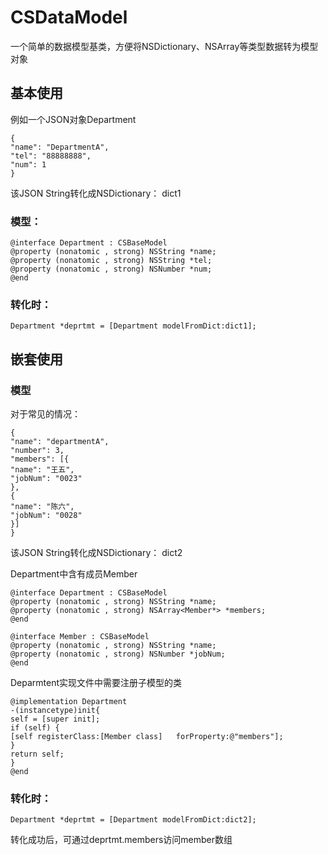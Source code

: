 # CSDataModel

一个简单的数据模型基类，方便将NSDictionary、NSArray等类型数据转为模型对象

## 基本使用

例如一个JSON对象Department
```
{
"name": "DepartmentA",
"tel": "88888888",
"num": 1
}
```
该JSON String转化成NSDictionary： dict1

### 模型：
```
@interface Department : CSBaseModel
@property (nonatomic , strong) NSString *name;
@property (nonatomic , strong) NSString *tel;
@property (nonatomic , strong) NSNumber *num;
@end
```
### 转化时：
```
Department *deprtmt = [Department modelFromDict:dict1];
```
## 嵌套使用

### 模型
对于常见的情况：
```
{
"name": "departmentA",
"number": 3,
"members": [{
"name": "王五",
"jobNum": "0023"
},
{
"name": "陈六",
"jobNum": "0028"
}]
}
```
该JSON String转化成NSDictionary： dict2

Department中含有成员Member
```
@interface Department : CSBaseModel
@property (nonatomic , strong) NSString *name;
@property (nonatomic , strong) NSArray<Member*> *members;
@end

@interface Member : CSBaseModel
@property (nonatomic , strong) NSString *name;
@property (nonatomic , strong) NSNumber *jobNum;
@end
```

Deparmtent实现文件中需要注册子模型的类
```
@implementation Department
-(instancetype)init{
self = [super init];
if (self) {
[self registerClass:[Member class]   forProperty:@"members"];
}
return self;
}
@end
```
### 转化时：
```
Department *deprtmt = [Department modelFromDict:dict2];
```
转化成功后，可通过deprtmt.members访问member数组
